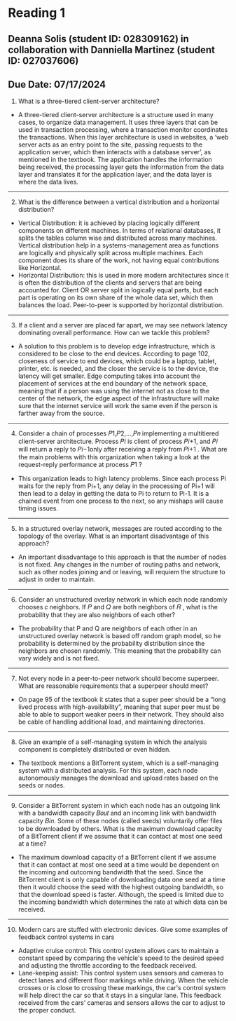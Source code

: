 # Reading 1
## Deanna Solis (student ID: 028309162) in collaboration with Danniella Martinez (student ID: 027037606)
## Due Date: 07/17/2024

1. What is a three-tiered client-server architecture? 
- A three-tiered client-server architecture is a structure used in many cases, to organize data management. It uses three layers that can be used in transaction processing, where a transaction monitor coordinates the transactions. When this layer architecture is used in websites, a ‘web server acts as an entry point to the site, passing requests to the application server, which then interacts with a database server’, as mentioned in the textbook. The application handles the information being received, the processing layer gets the information from the data layer and translates it for the application layer, and the data layer is where the data lives.
---
2. What is the difference between a vertical distribution and a horizontal distribution? 
- Vertical Distribution: it is achieved by placing logically different components on different machines. In terms of relational databases, it splits the tables column wise and distributed across many machines. Vertical distribution help in a systems-management area as functions are logically and physically split across multiple machines. Each component does its share of the work, not having equal contributions like Horizontal.
- Horizontal Distribution: this is used in more modern architectures since it is often the distribution of the clients and servers that are being accounted for. Client OR server split  in logically equal parts, but each part is operating on its own share of the whole data set, which then balances the load. Peer-to-peer is supported by horizontal distribution.
---
3. If a client and a server are placed far apart, we may see network latency dominating overall performance. How can we tackle this problem? 
- A solution to this problem is to develop edge infrastructure, which is considered to be close to the end devices. According to page 102, closeness of service to end devices, which could be a laptop, tablet, printer, etc. is needed, and the closer the service is to the device, the latency will get smaller. Edge computing takes into account the placement of services at the end boundary of the network space, meaning that if a person was using the internet not as close to the center of the network, the edge aspect of the infrastructure will make sure that the internet service will work the same even if the person is farther away from the source.
---
4. Consider a chain of processes 𝑃1,𝑃2,…,𝑃𝑛 implementing a multitiered client-server architecture. Process 𝑃𝑖 is client of process 𝑃𝑖+1, and 𝑃𝑖 will return a reply to 𝑃𝑖−1only after receiving a reply from 𝑃𝑖+1 . What are the main problems with this organization when taking a look at the request-reply performance at process 𝑃1 ? 
- This organization leads to high latency problems. Since each process Pi waits for the reply from Pi+1, any delay in the processing of Pi+1 will then lead to a delay in getting the data to Pi to return to Pi-1. It is a chained event from one process to the next, so any mishaps will cause timing issues.
---
5. In a structured overlay network, messages are routed according to the topology of the overlay. What is an important disadvantage of this approach? 
- An important disadvantage to this approach is that the number of nodes is not fixed. Any changes in the number of routing paths and network, such as other nodes joining and or leaving, will requiem the structure to adjust in order to maintain.
---
6. Consider an unstructured overlay network in which each node randomly chooses 𝑐 neighbors. If 𝑃 and 𝑄 are both neighbors of 𝑅 , what is the probability that they are also neighbors of each other? 
- The probability that P and Q are neighbors of each other in an unstructured overlay network is based off random graph model, so he probability is determined by the probability distribution since the neighbors are chosen randomly. This meaning that the probability can vary widely and is not fixed. 
---
7. Not every node in a peer-to-peer network should become superpeer. What are reasonable requirements that a superpeer should meet? 
- On page 95 of the textbook it states that a super peer should be a “long lived process with high-availability”, meaning that super peer must be able to able to support weaker peers in their network. They should also be cable of handling additional load, and maintaining directories. 
---
8. Give an example of a self-managing system in which the analysis component is completely distributed or even hidden. 
- The textbook mentions a BitTorrent system, which is a self-managing system with a distributed analysis. For this system, each node autonomously manages the download and upload rates based on the seeds or nodes. 
---
9. Consider a BitTorrent system in which each node has an outgoing link with a bandwidth capacity 𝐵𝑜𝑢𝑡 and an incoming link with bandwidth capacity 𝐵𝑖𝑛. Some of these nodes (called seeds) voluntarily offer files to be downloaded by others. What is the maximum download capacity of a BitTorrent client if we assume that it can contact at most one seed at a time? 
- The maximum download capacity of a BitTorrent client if we assume that it can contact at most one seed at a time would be dependent on the incoming and outcoming bandwidth that the seed. Since the BitTorrent client is only capable of downloading data one seed at a time then it would choose the seed with the highest outgoing bandwidth, so that the download speed is faster. Although, the speed is limited due to the incoming bandwidth which determines the rate at which data can be received. 
---
10. Modern cars are stuffed with electronic devices. Give some examples of feedback control systems in cars
- Adaptive cruise control: This control system allows cars to maintain a constant speed by comparing the vehicle's speed to the desired speed and adjusting the throttle according to the feedback received. 
- Lane-keeping assist: This control system uses sensors and cameras to detect lanes and different floor markings while driving. When the vehicle crosses or is close to crossing these markings, the car's control system will help direct the car so that it stays in a singular lane. This feedback received from the cars’ cameras and sensors allows the car to adjust to the proper conduct. 
